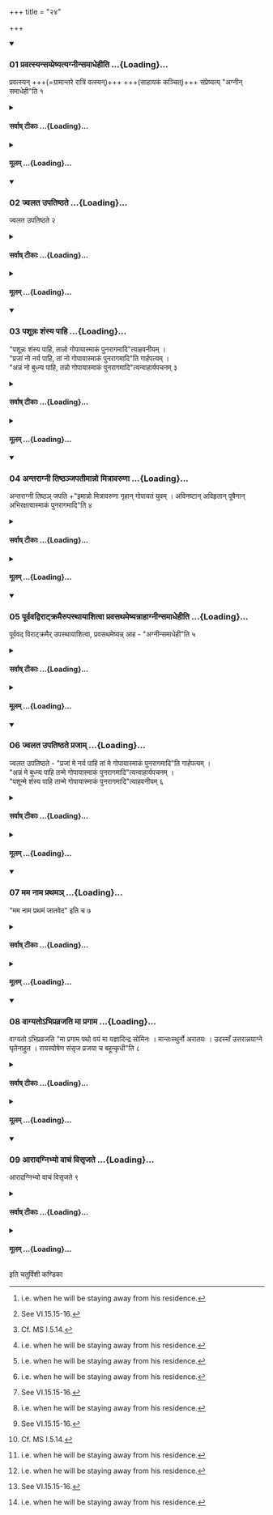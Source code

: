 +++
title = "२४"

+++

<div class="js_include" includetitle="true" newlevelforh1="3" unfilled url="/vedAH_yajuH/taittirIyam/sUtram/ApastambaH/shrautam/vishvAsa-prastutiH/06/24/01_pravatsyansampreShyatyagnInsamAdhehIti.md">
<details open><summary><h3>01 प्रवत्स्यन्सम्प्रेष्यत्यग्नीन्समाधेहीति ...{Loading}...</h3></summary>

प्रवत्स्यन् +++(=ग्रामान्तरे रात्रिं वत्स्यन्)+++ +++(साहायकं कञ्चित्)+++ संप्रेष्यत्य् "अग्नीन् समाधेही"ति १  

</details>
</div>
<div class="js_include collapsed" newlevelforh1="4" title="सर्वाष् टीकाः" unfilled url="/vedAH_yajuH/taittirIyam/sUtram/ApastambaH/shrautam/sarvASh_TIkAH/06/24/01_pravatsyansampreShyatyagnInsamAdhehIti.md">
<details><summary><h4>सर्वाष् टीकाः ...{Loading}...</h4></summary>
<details><summary>थिते</summary>

1. When (the sacrificer) is about to be on journey,[^1] he says (to him who performs the Agnihotra on his behalf)[^2]—“Do you add fuel to the fires”.[^3]  

[^1]: i.e. when he will be staying away from his residence.  

[^2]: See VI.15.15-16.  

[^3]: Cf. MS I.5.14.
</details>
</details>
</div>
<div class="js_include collapsed" newlevelforh1="4" title="मूलम्" unfilled url="/vedAH_yajuH/taittirIyam/sUtram/ApastambaH/shrautam/mUlam/06/24/01_pravatsyansampreShyatyagnInsamAdhehIti.md">
<details><summary><h4>मूलम् ...{Loading}...</h4></summary>

प्रवत्स्यन्सम्प्रेष्यत्यग्नीन्समाधेहीति १
</details>
</div>
<div class="js_include" includetitle="true" newlevelforh1="3" unfilled url="/vedAH_yajuH/taittirIyam/sUtram/ApastambaH/shrautam/vishvAsa-prastutiH/06/24/02_jvalata_upatiShThate.md">
<details open><summary><h3>02 ज्वलत उपतिष्ठते ...{Loading}...</h3></summary>

ज्वलत उपतिष्ठते २  

</details>
</div>
<div class="js_include collapsed" newlevelforh1="4" title="सर्वाष् टीकाः" unfilled url="/vedAH_yajuH/taittirIyam/sUtram/ApastambaH/shrautam/sarvASh_TIkAH/06/24/02_jvalata_upatiShThate.md">
<details><summary><h4>सर्वाष् टीकाः ...{Loading}...</h4></summary>
<details><summary>थिते</summary>

2. He stands near the fires, which are burning,
</details>
</details>
</div>
<div class="js_include collapsed" newlevelforh1="4" title="मूलम्" unfilled url="/vedAH_yajuH/taittirIyam/sUtram/ApastambaH/shrautam/mUlam/06/24/02_jvalata_upatiShThate.md">
<details><summary><h4>मूलम् ...{Loading}...</h4></summary>

ज्वलत उपतिष्ठते २
</details>
</div>
<div class="js_include" includetitle="true" newlevelforh1="3" unfilled url="/vedAH_yajuH/taittirIyam/sUtram/ApastambaH/shrautam/vishvAsa-prastutiH/06/24/03_pashUnnaH_shaMsya_pAhi.md">
<details open><summary><h3>03 पशून्नः शंस्य पाहि ...{Loading}...</h3></summary>

"पशून्नः शंस्य पाहि, तान्नो गोपायास्माकं पुनरागमादि"त्याहवनीयम् ।  
"प्रजां नो नर्य पाहि, तां नो गोपायास्माकं पुनरागमादि"ति गार्हपत्यम् ।  
"अन्नं नो बुध्न्य पाहि, तन्नो गोपायास्माकं पुनरागमादि"त्यन्वाहार्यपचनम् ३  

</details>
</div>
<div class="js_include collapsed" newlevelforh1="4" title="सर्वाष् टीकाः" unfilled url="/vedAH_yajuH/taittirIyam/sUtram/ApastambaH/shrautam/sarvASh_TIkAH/06/24/03_pashUnnaH_shaMsya_pAhi.md">
<details><summary><h4>सर्वाष् टीकाः ...{Loading}...</h4></summary>
<details><summary>थिते</summary>

2. praising them with paśūnnaḥ śaṁsya pāhi...[^1]   

[^1]: MS I.5.14; KS VII.3;11.
</details>
</details>
</div>
<div class="js_include collapsed" newlevelforh1="4" title="मूलम्" unfilled url="/vedAH_yajuH/taittirIyam/sUtram/ApastambaH/shrautam/mUlam/06/24/03_pashUnnaH_shaMsya_pAhi.md">
<details><summary><h4>मूलम् ...{Loading}...</h4></summary>

पशून्नः शंस्य पाहि तान्नो गोपायास्माकं पुनरागमादित्याहवनीयम् । प्रजां नो नर्य पाहि तां नो गोपायास्माकं पुनरागमादिति गार्हपत्यम् । अन्नं नो बुÞय पाहि तन्नो गोपायास्माकं पुनरागमादित्यन्वाहार्यपचनम् ३
</details>
</div>
<div class="js_include" includetitle="true" newlevelforh1="3" unfilled url="/vedAH_yajuH/taittirIyam/sUtram/ApastambaH/shrautam/vishvAsa-prastutiH/06/24/04_antarAgnI_tiShThanjapatImAnno_mitrAvaruNA.md">
<details open><summary><h3>04 अन्तराग्नी तिष्ठञ्जपतीमान्नो मित्रावरुणा ...{Loading}...</h3></summary>

अन्तराग्नी तिष्ठञ् जपति +"इमान्नो मित्रावरुणा गृहान् गोपायतं युवम् । अविनष्टान् अविहृतान् पूषैनान् अभिरक्षत्वास्माकं पुनरागमादि"ति ४  

</details>
</div>
<div class="js_include collapsed" newlevelforh1="4" title="सर्वाष् टीकाः" unfilled url="/vedAH_yajuH/taittirIyam/sUtram/ApastambaH/shrautam/sarvASh_TIkAH/06/24/04_antarAgnI_tiShThanjapatImAnno_mitrAvaruNA.md">
<details><summary><h4>सर्वाष् टीकाः ...{Loading}...</h4></summary>
<details><summary>थिते</summary>

4. Standing in between the two fires (viz. Āhavanīya and Gārhapatya) he mutters: imānno mitrāvaruṇā gr̥hān
gopāyatam...[^1]  

[^1]: MS I.5.14; KS VII.3.11.
</details>
</details>
</div>
<div class="js_include collapsed" newlevelforh1="4" title="मूलम्" unfilled url="/vedAH_yajuH/taittirIyam/sUtram/ApastambaH/shrautam/mUlam/06/24/04_antarAgnI_tiShThanjapatImAnno_mitrAvaruNA.md">
<details><summary><h4>मूलम् ...{Loading}...</h4></summary>

अन्तराग्नी तिष्ठञ्जपतीमान्नो मित्रावरुणा गृहान्गोपायतं युवम् । अविनष्टानविहृतान्पूषैनानभिरक्षत्वास्माकं पुनरागमादिति ४
</details>
</div>
<div class="js_include" includetitle="true" newlevelforh1="3" unfilled url="/vedAH_yajuH/taittirIyam/sUtram/ApastambaH/shrautam/vishvAsa-prastutiH/06/24/05_pUrvavadvirATkramairupasthAyAshitvA_pravasathameShyannAhAgnInsamAdhehIti.md">
<details open><summary><h3>05 पूर्ववद्विराट्क्रमैरुपस्थायाशित्वा प्रवसथमेष्यन्नाहाग्नीन्समाधेहीति ...{Loading}...</h3></summary>

पूर्ववद् विराट्क्रमैर् उपस्थायाशित्वा, प्रवसथमेष्यन्न् आह - "अग्नीन्समाधेही"ति ५  

</details>
</div>
<div class="js_include collapsed" newlevelforh1="4" title="सर्वाष् टीकाः" unfilled url="/vedAH_yajuH/taittirIyam/sUtram/ApastambaH/shrautam/sarvASh_TIkAH/06/24/05_pUrvavadvirATkramairupasthAyAshitvA_pravasathameShyannAhAgnInsamAdhehIti.md">
<details><summary><h4>सर्वाष् टीकाः ...{Loading}...</h4></summary>
<details><summary>थिते</summary>

5. Having stood near fires praising them with Virāṭkrama (verses) as described earlier,[^1] having taken food, when he is now about go on journey, he says: “Do you add fuel to the fires".[^2]  

[^1]: See V.18.2.  

[^2]: Cf. TB I.1.10.4.
</details>
</details>
</div>
<div class="js_include collapsed" newlevelforh1="4" title="मूलम्" unfilled url="/vedAH_yajuH/taittirIyam/sUtram/ApastambaH/shrautam/mUlam/06/24/05_pUrvavadvirATkramairupasthAyAshitvA_pravasathameShyannAhAgnInsamAdhehIti.md">
<details><summary><h4>मूलम् ...{Loading}...</h4></summary>

पूर्ववद्विराट्क्रमैरुपस्थायाशित्वा प्रवसथमेष्यन्नाहाग्नीन्समाधेहीति ५
</details>
</div>
<div class="js_include" includetitle="true" newlevelforh1="3" unfilled url="/vedAH_yajuH/taittirIyam/sUtram/ApastambaH/shrautam/vishvAsa-prastutiH/06/24/06_jvalata_upatiShThate_prajAm.md">
<details open><summary><h3>06 ज्वलत उपतिष्ठते प्रजाम् ...{Loading}...</h3></summary>

ज्वलत उपतिष्ठते -
"प्रजां मे नर्य पाहि तां मे गोपायास्माकं पुनरागमादि"ति गार्हपत्यम् ।  
"अन्नं मे बुध्न्य पाहि तन्मे गोपायास्माकं पुनरागमादि"त्यन्वाहार्यपचनम् ।  
"पशून्मे शंस्य पाहि तान्मे गोपायास्माकं पुनरागमादि"त्याहवनीयम् ६  

</details>
</div>
<div class="js_include collapsed" newlevelforh1="4" title="सर्वाष् टीकाः" unfilled url="/vedAH_yajuH/taittirIyam/sUtram/ApastambaH/shrautam/sarvASh_TIkAH/06/24/06_jvalata_upatiShThate_prajAm.md">
<details><summary><h4>सर्वाष् टीकाः ...{Loading}...</h4></summary>
<details><summary>थिते</summary>

6. When the fires are ablaze, he stands near them praising the Gārhapatya with prajām me narya pāhi...,[^1] the Dakṣiṇa with annaṁ me buddhnya pāhi...,[^2]; the Āhavanīya with paśūn me śaṁsya pāhi...[^3],

[^1-3]: MS I.5.14.
</details>
</details>
</div>
<div class="js_include collapsed" newlevelforh1="4" title="मूलम्" unfilled url="/vedAH_yajuH/taittirIyam/sUtram/ApastambaH/shrautam/mUlam/06/24/06_jvalata_upatiShThate_prajAm.md">
<details><summary><h4>मूलम् ...{Loading}...</h4></summary>

ज्वलत उपतिष्ठते प्रजां मे नर्य पाहि तां मे गोपायास्माकं पुनरागमादिति गार्हपत्यम् । अन्नं मे बुÞय पाहि तन्मे गोपायास्माकं पुनरागमादित्यन्वाहार्यपचनम् । पशून्मे शंस्य पाहि तान्मे गोपायास्माकं पुनरागमादित्याहवनीयम् ६
</details>
</div>
<div class="js_include" includetitle="true" newlevelforh1="3" unfilled url="/vedAH_yajuH/taittirIyam/sUtram/ApastambaH/shrautam/vishvAsa-prastutiH/06/24/07_mama_nAma_prathama~n.md">
<details open><summary><h3>07 मम नाम प्रथमञ् ...{Loading}...</h3></summary>

"मम नाम प्रथमं जातवेद" इति च ७

</details>
</div>
<div class="js_include collapsed" newlevelforh1="4" title="सर्वाष् टीकाः" unfilled url="/vedAH_yajuH/taittirIyam/sUtram/ApastambaH/shrautam/sarvASh_TIkAH/06/24/07_mama_nAma_prathama~n.md">
<details><summary><h4>सर्वाष् टीकाः ...{Loading}...</h4></summary>
<details><summary>थिते</summary>

7. and with mama nāma prathamaṁ jātavedaḥ...[^1]

[^1]: TS I.5.10.a.
</details>
</details>
</div>
<div class="js_include collapsed" newlevelforh1="4" title="मूलम्" unfilled url="/vedAH_yajuH/taittirIyam/sUtram/ApastambaH/shrautam/mUlam/06/24/07_mama_nAma_prathama~n.md">
<details><summary><h4>मूलम् ...{Loading}...</h4></summary>

मम नाम प्रथमं जातवेद इति च ७
</details>
</div>
<div class="js_include" includetitle="true" newlevelforh1="3" unfilled url="/vedAH_yajuH/taittirIyam/sUtram/ApastambaH/shrautam/vishvAsa-prastutiH/06/24/08_vAgyato-bhipravrajati_mA_pragAma.md">
<details open><summary><h3>08 वाग्यतोऽभिप्रव्रजति मा प्रगाम ...{Loading}...</h3></summary>

वाग्यतो ऽभिप्रव्रजति "मा प्रगाम पथो वयं मा यज्ञादिन्द्र सोमिनः । मान्तःस्थुर्नो अरातयः । उदस्माँ उत्तरान्नयाग्ने घृतेनाहुत । रायस्पोषेण संसृज प्रजया च बहून्कृधी"ति ८  

</details>
</div>
<div class="js_include collapsed" newlevelforh1="4" title="सर्वाष् टीकाः" unfilled url="/vedAH_yajuH/taittirIyam/sUtram/ApastambaH/shrautam/sarvASh_TIkAH/06/24/08_vAgyato-bhipravrajati_mA_pragAma.md">
<details><summary><h4>सर्वाष् टीकाः ...{Loading}...</h4></summary>
<details><summary>थिते</summary>

8. He goes out while restrained in his speech, with mā pragāma patho vayam...[^1] and udasmān uttarānagne...[^2]  

[^1]: RV X.57.1.  

[^2]: TS IV. 6.3a; cp. AV VI.5.1.
</details>
</details>
</div>
<div class="js_include collapsed" newlevelforh1="4" title="मूलम्" unfilled url="/vedAH_yajuH/taittirIyam/sUtram/ApastambaH/shrautam/mUlam/06/24/08_vAgyato-bhipravrajati_mA_pragAma.md">
<details><summary><h4>मूलम् ...{Loading}...</h4></summary>

वाग्यतोऽभिप्रव्रजति मा प्रगाम पथो वयं मा यज्ञादिन्द्र सोमिनः । मान्तःस्थुर्नो अरातयः । उदस्माँ उत्तरान्नयाग्ने घृतेनाहुत । रायस्पोषेण संसृज प्रजया च बहून्कृधीति ८
</details>
</div>
<div class="js_include" includetitle="true" newlevelforh1="3" unfilled url="/vedAH_yajuH/taittirIyam/sUtram/ApastambaH/shrautam/vishvAsa-prastutiH/06/24/09_ArAdagnibhyo_vAchaM_visRjate.md">
<details open><summary><h3>09 आरादग्निभ्यो वाचं विसृजते ...{Loading}...</h3></summary>

आरादग्निभ्यो वाचं विसृजते ९  

</details>
</div>
<div class="js_include collapsed" newlevelforh1="4" title="सर्वाष् टीकाः" unfilled url="/vedAH_yajuH/taittirIyam/sUtram/ApastambaH/shrautam/sarvASh_TIkAH/06/24/09_ArAdagnibhyo_vAchaM_visRjate.md">
<details><summary><h4>सर्वाष् टीकाः ...{Loading}...</h4></summary>
<details><summary>थिते</summary>

9. At the distance away from the fires he releases his speech.[^1]  

[^1]: Now he can speak anything profane.
</details>
</details>
</div>
<div class="js_include collapsed" newlevelforh1="4" title="मूलम्" unfilled url="/vedAH_yajuH/taittirIyam/sUtram/ApastambaH/shrautam/mUlam/06/24/09_ArAdagnibhyo_vAchaM_visRjate.md">
<details><summary><h4>मूलम् ...{Loading}...</h4></summary>

आरादग्निभ्यो वाचं विसृजते ९
</details>
</div>

  
इति चतुर्विंशी कण्डिका 
